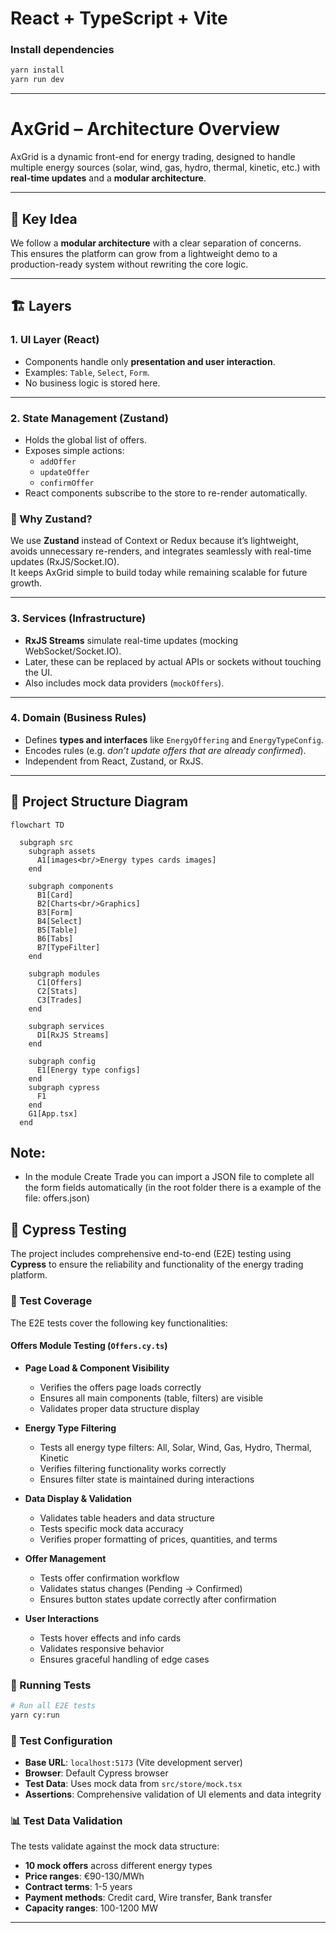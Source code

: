 # React + TypeScript + Vite

### Install dependencies

```bash
yarn install
yarn run dev
```
---

# AxGrid – Architecture Overview

AxGrid is a dynamic front-end for energy trading, designed to handle multiple energy sources (solar, wind, gas, hydro, thermal, kinetic, etc.) with **real-time updates** and a **modular architecture**.

---

## 🔑 Key Idea

We follow a **modular architecture** with a clear separation of concerns.  
This ensures the platform can grow from a lightweight demo to a production-ready system without rewriting the core logic.

---

## 🏗️ Layers

### 1. **UI Layer (React)**

- Components handle only **presentation and user interaction**.
- Examples: `Table`, `Select`, `Form`.
- No business logic is stored here.

---

### 2. **State Management (Zustand)**

- Holds the global list of offers.
- Exposes simple actions:
  - `addOffer`
  - `updateOffer`
  - `confirmOffer`
- React components subscribe to the store to re-render automatically.

### 🤔 Why Zustand?

We use **Zustand** instead of Context or Redux because it’s lightweight, avoids unnecessary re-renders, and integrates seamlessly with real-time updates (RxJS/Socket.IO).  
It keeps AxGrid simple to build today while remaining scalable for future growth.

---

### 3. **Services (Infrastructure)**

- **RxJS Streams** simulate real-time updates (mocking WebSocket/Socket.IO).
- Later, these can be replaced by actual APIs or sockets without touching the UI.
- Also includes mock data providers (`mockOffers`).

---

### 4. **Domain (Business Rules)**

- Defines **types and interfaces** like `EnergyOffering` and `EnergyTypeConfig`.
- Encodes rules (e.g. _don’t update offers that are already confirmed_).
- Independent from React, Zustand, or RxJS.

---

## 📂 Project Structure Diagram

```mermaid
flowchart TD

  subgraph src
    subgraph assets
      A1[images<br/>Energy types cards images]
    end

    subgraph components
      B1[Card]
      B2[Charts<br/>Graphics]
      B3[Form]
      B4[Select]
      B5[Table]
      B6[Tabs]
      B7[TypeFilter]
    end

    subgraph modules
      C1[Offers]
      C2[Stats]
      C3[Trades]
    end

    subgraph services
      D1[RxJS Streams]
    end

    subgraph config
      E1[Energy type configs]
    end
    subgraph cypress
      F1
    end
    G1[App.tsx]
  end

```

## Note:
- In the module Create Trade you can import a JSON file to complete all the form fields automatically (in the root folder there is a example of the file: offers.json)

## 🧪 Cypress Testing

The project includes comprehensive end-to-end (E2E) testing using **Cypress** to ensure the reliability and functionality of the energy trading platform.

### 🎯 Test Coverage

The E2E tests cover the following key functionalities:

#### **Offers Module Testing** (`Offers.cy.ts`)

- **Page Load & Component Visibility**
  - Verifies the offers page loads correctly
  - Ensures all main components (table, filters) are visible
  - Validates proper data structure display

- **Energy Type Filtering**
  - Tests all energy type filters: All, Solar, Wind, Gas, Hydro, Thermal, Kinetic
  - Verifies filtering functionality works correctly
  - Ensures filter state is maintained during interactions

- **Data Display & Validation**
  - Validates table headers and data structure
  - Tests specific mock data accuracy
  - Verifies proper formatting of prices, quantities, and terms

- **Offer Management**
  - Tests offer confirmation workflow
  - Validates status changes (Pending → Confirmed)
  - Ensures button states update correctly after confirmation

- **User Interactions**
  - Tests hover effects and info cards
  - Validates responsive behavior
  - Ensures graceful handling of edge cases

### 🚀 Running Tests

```bash
# Run all E2E tests
yarn cy:run
```

### 🔧 Test Configuration

- **Base URL**: `localhost:5173` (Vite development server)
- **Browser**: Default Cypress browser
- **Test Data**: Uses mock data from `src/store/mock.tsx`
- **Assertions**: Comprehensive validation of UI elements and data integrity

### 📊 Test Data Validation

The tests validate against the mock data structure:
- **10 mock offers** across different energy types
- **Price ranges**: €90-130/MWh
- **Contract terms**: 1-5 years
- **Payment methods**: Credit card, Wire transfer, Bank transfer
- **Capacity ranges**: 100-1200 MW

---
